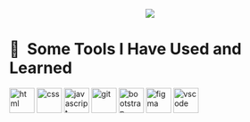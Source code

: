 <p align="center">
  <img src="https://capsule-render.vercel.app/api?text=Hey Everyone!🕹️&animation=fadeIn&type=waving&color=gradient&height=100"/>
</p>



<h1> 🚀 &nbsp;Some Tools I Have Used and Learned</h1>
<p align="left">
  <img src="https://cdn.jsdelivr.net/gh/devicons/devicon/icons/html5/html5-original.svg" alt="html"  width="45" height="45" />
  <img src="https://cdn.jsdelivr.net/gh/devicons/devicon/icons/css3/css3-original.svg"  alt="css"  width="45" height="45" />
  <img src="https://cdn.jsdelivr.net/gh/devicons/devicon/icons/javascript/javascript-original.svg" alt="javascript" width="45" height="45" />
  <img src="https://cdn.jsdelivr.net/gh/devicons/devicon/icons/git/git-original.svg"  alt="git"  width="45" height="45" />
  <img src="https://cdn.jsdelivr.net/gh/devicons/devicon/icons/bootstrap/bootstrap-original.svg"  alt="bootstrap"  width="45" height="45"  />
  <img src="https://cdn.jsdelivr.net/gh/devicons/devicon/icons/figma/figma-original.svg"  alt="figma"  width="45" height="45" />

<img src="https://cdn.jsdelivr.net/gh/devicons/devicon/icons/vscode/vscode-original.svg" alt="vscode" width="45" height="45"/>


</p>
